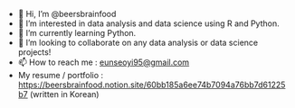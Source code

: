 - 👋 Hi, I’m @beersbrainfood
- 👀 I’m interested in data analysis and data science using R and Python.
- 🌱 I’m currently learning Python.
- 💞️ I’m looking to collaborate on any data analysis or data science projects!
- 📫 How to reach me : eunseoyi95@gmail.com
- My resume / portfolio : https://beersbrainfood.notion.site/60bb185a6ee74b7094a76bb7d61225b7 (written in Korean)

<!---
eunseoyi/eunseoyi is a ✨ special ✨ repository because its `README.md` (this file) appears on your GitHub profile.
You can click the Preview link to take a look at your changes.
--->
